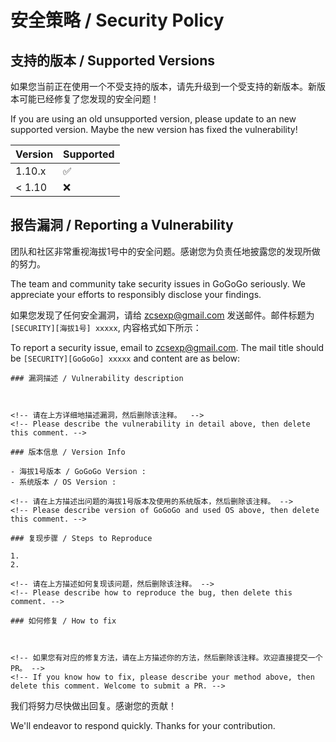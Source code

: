 # 安全策略 / Security Policy

## 支持的版本 / Supported Versions

如果您当前正在使用一个不受支持的版本，请先升级到一个受支持的新版本。新版本可能已经修复了您发现的安全问题！

If you are using an old unsupported version, please update to an new supported version. Maybe the new version has fixed the vulnerability!

| Version | Supported          |
| ------- | ------------------ |
| 1.10.x   | :white_check_mark: |
| < 1.10   | :x:                |

## 报告漏洞 / Reporting a Vulnerability

团队和社区非常重视海拔1号中的安全问题。感谢您为负责任地披露您的发现所做的努力。

The team and community take security issues in GoGoGo seriously. We appreciate your efforts to responsibly disclose your findings. 

如果您发现了任何安全漏洞，请给 zcsexp@gmail.com 发送邮件。邮件标题为 `[SECURITY][海拔1号] xxxxx`, 内容格式如下所示：

To report a security issue, email to zcsexp@gmail.com. The mail title should be `[SECURITY][GoGoGo] xxxxx` and content are as below:
```
### 漏洞描述 / Vulnerability description



<!-- 请在上方详细地描述漏洞，然后删除该注释。  -->
<!-- Please describe the vulnerability in detail above, then delete this comment. -->

### 版本信息 / Version Info

- 海拔1号版本 / GoGoGo Version : 
- 系统版本 / OS Version : 

<!-- 请在上方描述出问题的海拔1号版本及使用的系统版本，然后删除该注释。 -->
<!-- Please describe version of GoGoGo and used OS above, then delete this comment. -->

### 复现步骤 / Steps to Reproduce

1. 
2. 

<!-- 请在上方描述如何复现该问题，然后删除该注释。 -->
<!-- Please describe how to reproduce the bug, then delete this comment. -->

### 如何修复 / How to fix



<!-- 如果您有对应的修复方法，请在上方描述你的方法，然后删除该注释。欢迎直接提交一个 PR。 -->
<!-- If you know how to fix, please describe your method above, then delete this comment. Welcome to submit a PR. -->
```

我们将努力尽快做出回复。感谢您的贡献！

We'll endeavor to respond quickly. Thanks for your contribution.

